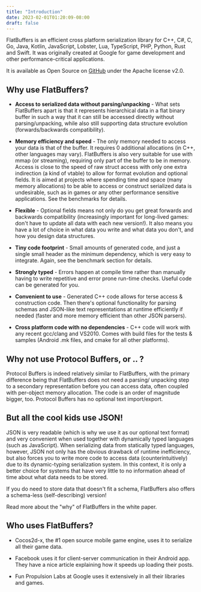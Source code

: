 ```yaml
---
title: "Introduction"
date: 2023-02-01T01:20:09-08:00
draft: false
---
```


FlatBuffers is an efficient cross platform serialization library for C++, C#, C,
Go, Java, Kotlin, JavaScript, Lobster, Lua, TypeScript, PHP, Python, Rust and
Swift. It was originally created at Google for game development and other
performance-critical applications.

It is available as Open Source on
[GitHub](https://github.com/google/flatbuffers) under the Apache license v2.0.

## Why use FlatBuffers?

- **Access to serialized data without parsing/unpacking** - What sets
  FlatBuffers apart is that it represents hierarchical data in a flat binary
  buffer in such a way that it can still be accessed directly without
  parsing/unpacking, while also still supporting data structure evolution
  (forwards/backwards compatibility).

- **Memory efficiency and speed** - The only memory needed to access your data
  is that of the buffer. It requires 0 additional allocations (in C++, other
  languages may vary). FlatBuffers is also very suitable for use with mmap (or
  streaming), requiring only part of the buffer to be in memory. Access is close
  to the speed of raw struct access with only one extra indirection (a kind of
  vtable) to allow for format evolution and optional fields. It is aimed at
  projects where spending time and space (many memory allocations) to be able to
  access or construct serialized data is undesirable, such as in games or any
  other performance sensitive applications. See the benchmarks for details.

- **Flexible** - Optional fields means not only do you get great forwards and
  backwards compatibility (increasingly important for long-lived games: don't
  have to update all data with each new version!). It also means you have a lot
  of choice in what data you write and what data you don't, and how you design
  data structures.

- **Tiny code footprint** - Small amounts of generated code, and just a single
  small header as the minimum dependency, which is very easy to integrate.
  Again, see the benchmark section for details.

- **Strongly typed** - Errors happen at compile time rather than manually having
  to write repetitive and error prone run-time checks. Useful code can be
  generated for you.

- **Convenient to use** - Generated C++ code allows for terse access &
  construction code. Then there's optional functionality for parsing schemas and
  JSON-like text representations at runtime efficiently if needed (faster and
  more memory efficient than other JSON parsers).

- **Cross platform code with no dependencies** - C++ code will work with any
  recent gcc/clang and VS2010. Comes with build files for the tests & samples
  (Android .mk files, and cmake for all other platforms).

## Why not use Protocol Buffers, or .. ?

Protocol Buffers is indeed relatively similar to FlatBuffers, with the primary
difference being that FlatBuffers does not need a parsing/ unpacking step to a
secondary representation before you can access data, often coupled with
per-object memory allocation. The code is an order of magnitude bigger, too.
Protocol Buffers has no optional text import/export.

## But all the cool kids use JSON!

JSON is very readable (which is why we use it as our optional text format) and
very convenient when used together with dynamically typed languages (such as
JavaScript). When serializing data from statically typed languages, however,
JSON not only has the obvious drawback of runtime inefficiency, but also forces
you to write more code to access data (counterintuitively) due to its
dynamic-typing serialization system. In this context, it is only a better choice
for systems that have very little to no information ahead of time about what
data needs to be stored.

If you do need to store data that doesn't fit a schema, FlatBuffers also offers
a schema-less (self-describing) version!

Read more about the "why" of FlatBuffers in the white paper.

## Who uses FlatBuffers?

- Cocos2d-x, the #1 open source mobile game engine, uses it to serialize all
  their game data.

- Facebook uses it for client-server communication in their Android app. They
  have a nice article explaining how it speeds up loading their posts.

- Fun Propulsion Labs at Google uses it extensively in all their libraries and
  games.
